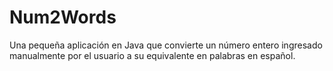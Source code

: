 # Num2Words

Una pequeña aplicación en Java que convierte un número entero ingresado manualmente por el usuario a su equivalente en palabras en español.
